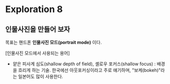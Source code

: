 # Exploration 8
## 인물사진을 만들어 보자

목표는 핸드폰 **인물사진 모드(portrait mode)** 이다.

[인물사진 모드에서 사용되는 용어]
- 얕은 피사계 심도(shallow depth of field), 셸로우 포커스(shallow focus) : 배경을 흐리게 하는 기술. 한국에선 아웃포커싱이라고 주로 얘기하며, "보케(bokeh)"라는 일본어도 많이 사용한다.

